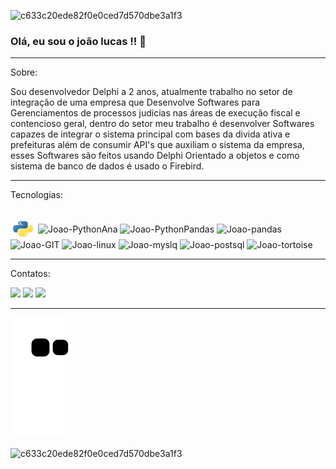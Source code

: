 

![c633c20ede82f0e0ced7d570dbe3a1f3](https://nextshark.com/wp-content/uploads/2018/01/007.gif)

### Olá, eu sou o joão lucas !! 👋
<hr>
<p>Sobre:</p>
<p>
Sou desenvolvedor Delphi a 2 anos, atualmente trabalho no setor de integração de uma empresa que Desenvolve Softwares para Gerenciamentos de processos judicias nas áreas de execução fiscal e contencioso geral, dentro do setor meu trabalho é desenvolver Softwares capazes de integrar o sistema principal com bases da divida ativa e prefeituras além de consumir API's que auxiliam o sistema da empresa, esses Softwares são feitos usando Delphi Orientado a objetos e como sistema de banco de dados é usado o Firebird.
  
</p>
<hr>
<p>Tecnologias:</p>
<div style="display: inline_block"><br>
  <img align="center" alt="Joao-Python" height="30" width="40" src="https://raw.githubusercontent.com/devicons/devicon/master/icons/python/python-original.svg">
   <img align="center" alt="Joao-PythonAna" height="30" width="40"src="https://cdn.jsdelivr.net/gh/devicons/devicon/icons/anaconda/anaconda-original.svg" />     
  <img align="center" alt="Joao-PythonPandas" height="30" width="40" src="https://cdn.jsdelivr.net/gh/devicons/devicon/icons/pandas/pandas-original.svg" />
  <img align="center" alt="Joao-pandas" height="30" width="40" src="https://cdn.jsdelivr.net/gh/devicons/devicon/icons/numpy/numpy-original-wordmark.svg" />
   <img align="center" alt="Joao-GIT" height="30" width="40" src="https://cdn.jsdelivr.net/gh/devicons/devicon/icons/git/git-plain.svg" />
   <img align="center" alt="Joao-linux" height="30" width="40" src="https://cdn.jsdelivr.net/gh/devicons/devicon/icons/linux/linux-original.svg" />
   <img align="center" alt="Joao-myslq" height="30" width="40" src="https://cdn.jsdelivr.net/gh/devicons/devicon/icons/mysql/mysql-original.svg" />
   <img align="center" alt="Joao-postsql" height="30" width="40" src="https://cdn.jsdelivr.net/gh/devicons/devicon/icons/postgresql/postgresql-original-wordmark.svg" />
    <img align="center" alt="Joao-tortoise" height="30" width="40"src="https://cdn.jsdelivr.net/gh/devicons/devicon/icons/tortoisegit/tortoisegit-original.svg" />
          
          
   
          
          
          
          
</div>
<hr>
<p>Contatos:</p>
<div> 
  <a href="https://www.instagram.com/joaol.o.moreira/" target="_blank"><img src="https://img.shields.io/badge/-Instagram-%23E4405F?style=for-the-badge&logo=instagram&logoColor=white" target="_blank"></a>
  <a href = "mailto:joaol.ifsp@gmail.com.com"><img src="https://img.shields.io/badge/-Gmail-%23333?style=for-the-badge&logo=gmail&logoColor=white" target="_blank"></a>
  <a href="www.linkedin.com/in/joão-lucas-oliveria-moreira-72616b1a4" target="_blank"><img src="https://img.shields.io/badge/-LinkedIn-%230077B5?style=for-the-badge&logo=linkedin&logoColor=white" target="_blank"></a>
 
</div>
<hr>





![Snake animation](https://github.com/rafaballerini/rafaballerini/blob/output/github-contribution-grid-snake.svg)

![c633c20ede82f0e0ced7d570dbe3a1f3](https://i.pinimg.com/originals/6a/be/94/6abe94901928b887d3227ef605969a09.gif)
